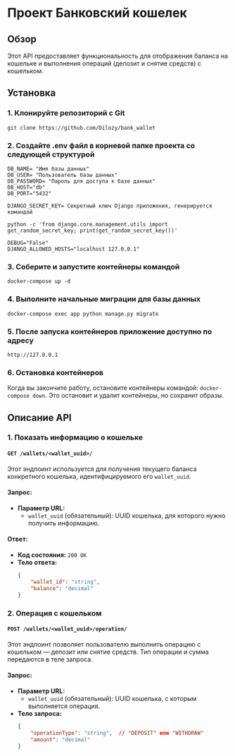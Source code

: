 # Проект Банковский кошелек

## Обзор
Этот API предоставляет функциональность для отображения баланса на кошельке и выполнения операций (депозит и снятие средств) с кошельком.


## Установка
### 1. Клонируйте репозиторий с Git
`git clone https://github.com/Dilozy/bank_wallet`

### 2. Создайте .env файл в корневой папке проекта со следующей структурой
    DB_NAME= "Имя базы данных"
    DB_USER= "Пользователь базы данных"
    DB_PASSWORD= "Пароль для доступа к базе данных"
    DB_HOST="db"
    DB_PORT="5432"

    DJANGO_SECRET_KEY= Секретный ключ Django приложения, генерируется командой 
    
    python -c 'from django.core.management.utils import get_random_secret_key; print(get_random_secret_key())'
    
    DEBUG="False"
    DJANGO_ALLOWED_HOSTS="localhost 127.0.0.1"

### 3. Соберите и запустите контейнеры командой
`docker-compose up -d`

### 4. Выполните начальные миграции для базы данных
`docker-compose exec app python manage.py migrate`

### 5. После запуска контейнеров приложение доступно по адресу
    http://127.0.0.1

### 6. Остановка контейнеров
Когда вы закончите работу, остановите контейнеры командой: `docker-compose down`. Это остановит и удалит контейнеры, но сохранит образы.

## Описание API
### 1. **Показать информацию о кошельке**  
#### `GET /wallets/<wallet_uuid>/`
Этот эндпоинт используется для получения текущего баланса конкретного кошелька, идентифицируемого его `wallet_uuid`.

#### Запрос:
- **Параметр URL:**
  - `wallet_uuid` (обязательный): UUID кошелька, для которого нужно получить информацию.

#### Ответ:
- **Код состояния:** `200 OK`
- **Тело ответа:**
  ```json
  {
      "wallet_id": "string",
      "balance": "decimal"
  }


### 2. **Операция с кошельком**  
#### `POST /wallets/<wallet_uuid>/operation/`
Этот эндпоинт позволяет пользователю выполнить операцию с кошельком — депозит или снятие средств. Тип операции и сумма передаются в теле запроса.

#### Запрос:
- **Параметр URL:**
  - `wallet_uuid` (обязательный): UUID кошелька, с которым выполняется операция.
- **Тело запроса:**
  ```json
  {
      "operationType": "string",  // "DEPOSIT" или "WITHDRAW"
      "amount": "decimal"
  }